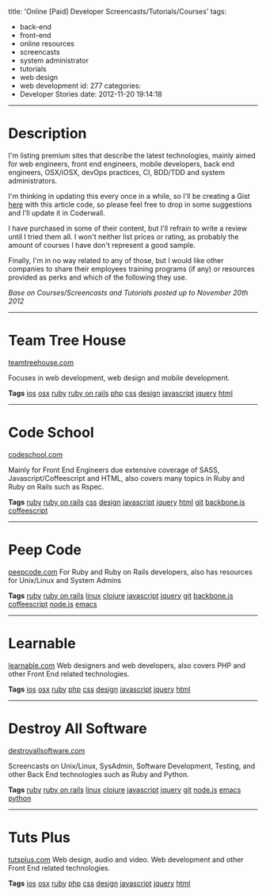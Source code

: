 title: 'Online [Paid] Developer Screencasts/Tutorials/Courses'
tags:
  - back-end
  - front-end
  - online resources
  - screencasts
  - system administrator
  - tutorials
  - web design
  - web development
id: 277
categories:
  - Developer Stories
date: 2012-11-20 19:14:18
---

# Description

I'm listing premium sites that describe the latest technologies, mainly aimed for web engineers, front end engineers, mobile developers, back end engineers, OSX/iOSX, devOps practices, CI, BDD/TDD and system administrators.

I'm thinking in updating this every once in a while, so I'll be creating a Gist [here](https://gist.github.com/4120163 "Gist") with this article code, so please feel free to drop in some suggestions and I'll update it in Coderwall.

I have purchased in some of their content, but I'll refrain to write a review until I tried them all. I won't neither list prices or rating, as probably the amount of courses I have don't represent a good sample.

Finally, I'm in no way related to any of those, but I would like other companies to share their employees training programs (if any) or resources provided as perks and which of the following they use.

_Base on Courses/Screencasts and Tutorials posted up to November 20th 2012_

* * *

# Team Tree House

[teamtreehouse.com](http://teamtreehouse.com/ "Team Tree House")

Focuses in web development, web design and mobile development.

**Tags**
[ios](https://coderwall.com/n/ios) [osx](https://coderwall.com/n/osx) [ruby](https://coderwall.com/n/ruby) [ruby on rails](https://coderwall.com/n/ruby-on-rails) [php](https://coderwall.com/n/php) [css](https://coderwall.com/n/css) [design](https://coderwall.com/n/design) [javascript](https://coderwall.com/n/javascript) [jquery](https://coderwall.com/n/jquery) [html](https://coderwall.com/n/html)

* * *

# Code School

[codeschool.com](http://www.codeschool.com/ "Codeschool")

Mainly for Front End Engineers due extensive coverage of SASS, Javascript/Coffeescript and HTML, also covers many topics in Ruby and Ruby on Rails such as Rspec.

**Tags**
[ruby](https://coderwall.com/n/ruby) [ruby on rails](https://coderwall.com/n/ruby-on-rails) [css](https://coderwall.com/n/css) [design](https://coderwall.com/n/design) [javascript](https://coderwall.com/n/javascript) [jquery](https://coderwall.com/n/jquery) [html](https://coderwall.com/n/html) [git](https://coderwall.com/n/git) [backbone.js](https://coderwall.com/n/backbone-js) [coffeescript](https://coderwall.com/n/coffeescript)

* * *

# Peep Code

[peepcode.com](https://peepcode.com/ "Peepcode")
For Ruby and Ruby on Rails developers, also has resources for Unix/Linux and System Admins

**Tags**
[ruby](https://coderwall.com/n/ruby) [ruby on rails](https://coderwall.com/n/ruby-on-rails) [linux](https://coderwall.com/n/linux) [clojure](https://coderwall.com/n/clojure) [javascript](https://coderwall.com/n/javascript) [jquery](https://coderwall.com/n/jquery) [git](https://coderwall.com/n/git) [backbone.js](https://coderwall.com/n/backbone-js) [coffeescript](https://coderwall.com/n/coffeescript) [node.js](https://coderwall.com/n/node-js) [emacs](https://coderwall.com/n/emacs)

* * *

# Learnable

[learnable.com](https://learnable.com/ "Learnable")
Web designers and web developers, also covers PHP and other Front End related technologies.

**Tags**
[ios](https://coderwall.com/n/ios) [osx](https://coderwall.com/n/osx) [ruby](https://coderwall.com/n/ruby) [php](https://coderwall.com/n/php) [css](https://coderwall.com/n/css) [design](https://coderwall.com/n/design) [javascript](https://coderwall.com/n/javascript) [jquery](https://coderwall.com/n/jquery) [html](https://coderwall.com/n/html)

* * *

# Destroy All Software

[destroyallsoftware.com](https://www.destroyallsoftware.com/screencasts "Destroy All Software")

Screencasts on Unix/Linux, SysAdmin, Software Development, Testing, and other Back End technologies such as Ruby and Python.

**Tags**
[ruby](https://coderwall.com/n/ruby) [ruby on rails](https://coderwall.com/n/ruby-on-rails) [linux](https://coderwall.com/n/linux) [clojure](https://coderwall.com/n/clojure) [javascript](https://coderwall.com/n/javascript) [jquery](https://coderwall.com/n/jquery) [git](https://coderwall.com/n/git) [node.js](https://coderwall.com/n/node-js) [emacs](https://coderwall.com/n/emacs) [python](https://coderwall.com/n/python)

* * *

# Tuts Plus

[tutsplus.com](https://tutsplus.com/courses/ "Tutsplus")
Web design, audio and video. Web development and other Front End related technologies.

**Tags**
[ios](https://coderwall.com/n/ios) [osx](https://coderwall.com/n/osx) [ruby](https://coderwall.com/n/ruby) [php](https://coderwall.com/n/php) [css](https://coderwall.com/n/css) [design](https://coderwall.com/n/design) [javascript](https://coderwall.com/n/javascript) [jquery](https://coderwall.com/n/jquery) [html](https://coderwall.com/n/html)